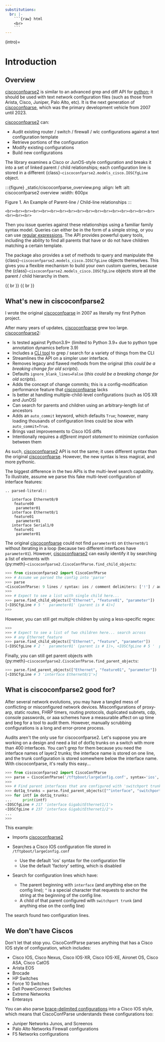 ```yaml
---
substitutions:
  br: |-
    ```{raw} html
    <br>
    ```
---
```


(intro)=

# Introduction

## Overview

[ciscoconfparse2] is similar to an advanced grep and diff API for [python]; it
should be used with text network configuration files (such as those from
Arista, Cisco, Juniper, Palo Alto, etc). It is the next generation of [ciscoconfparse],
which was the primary development vehicle from 2007 until 2023.

[ciscoconfparse2] can:

- Audit existing router / switch / firewall / wlc configurations against a text configuration template
- Retrieve portions of the configuration
- Modify existing configurations
- Build new configurations

The library examines a Cisco or JunOS-style configuration and breaks it into a set
of linked parent / child relationships; each configuration line is stored in a
different {class}`~ciscoconfparse2.models_cisco.IOSCfgLine` object.

:::{figure} _static/ciscoconfparse_overview.png
:align: left
:alt: ciscoconfparse2 overview
:width: 600px

Figure 1. An Example of Parent-line / Child-line relationships
:::

```{raw} html
<br><br><br><br><br><br><br><br><br><br><br><br><br><br><br><br><br><br><br><br>
```

Then you issue queries against these relationships using a familiar family
syntax model. Queries can either be in the form of a simple string, or you can
use [regular expressions]. The API provides powerful query tools, including
the ability to find all parents that have or do not have children matching a
certain template.

The package also provides a set of methods to query and manipulate the
{class}`~ciscoconfparse2.models_cisco.IOSCfgLine` objects themselves. This gives you a flexible
mechanism to build your own custom queries, because the
{class}`~ciscoconfparse2.models_cisco.IOSCfgLine` objects store all the parent / child
hierarchy in them.

{{ br }}
{{ br }}

## What's new in ciscoconfparse2

I wrote the original [ciscoconfparse] in 2007 as literally my first Python
project.

After many years of updates, [ciscoconfparse] grew too large. [ciscoconfparse2]:

- Is tested against Python3.9+ (limited to Python 3.9+ due to python type annotation dynamics before 3.9)
- Includes a [CLI tool] to grep / search for a variety of things from the CLI
- Streamlines the API on a simpler user interface.
- Removes legacy and flawed methods from the original (*this could be a breaking change for old scripts*).
- Defaults `ignore_blank_lines=False` (*this could be a breaking change for old scripts*).
- Adds the concept of change commits; this is a config-modification performance feature that [ciscoconfparse] lacks
- Is better at handling multiple-child-level configurations (such as IOS XR and JunOS)
- Can search for parents and children using an arbitrary-length list of ancestors
- Adds an `auto_commit` keyword, which defaults `True`; however, many loading thousands of configuration lines could be slow with `auto_commit=True`.
- Brings vast improvements to Cisco IOS diffs
- Intentionally requires a *different import statement* to minimize confusion between them

As such, [ciscoconfparse2] API is not the same; it uses different syntax
than the original [ciscoconfparse]. However, the new syntax is less magical,
and more pythonic.

The biggest difference in the two APIs is the multi-level search capability. To illustrate, assume we parse this fake multi-level configuration of interface features:

```{eval-rst}
.. parsed-literal::

   interface Ethernet0/0
    feature00
     parameter01
   interface Ethernet0/1
    feature01
     parameter01
   interface Serial1/0
    feature01
     parameter01
```

The original [ciscoconfparse] could not find `parameter01` on `Ethernet0/1` without
iterating in a loop (because two different interfaces have `parameter01`). However,
[ciscoconfparse2] can easily identify it by searching a list of elements with
{py:meth}`~ciscoconfparse2.CiscoConfParse.find_child_objects`:

```python
>>> from ciscoconfparse2 import CiscoConfParse
>>> # Assume we parsed the config into 'parse'
>>> parse
<CiscoConfParse: 9 lines / syntax: ios / comment delimiters: ['!'] / auto_indent_width: 1 / factory: False / ignore_blank_lines: False / encoding: 'UTF-8' / auto_commit: True>
>>>
>>> # Expect to see a list with single child here...
>>> parse.find_child_objects(["Ethernet", "feature01", "parameter"])
[<IOSCfgLine # 5 '  parameter01' (parent is # 4)>]
>>>
```

However, you can still get multiple children by using a less-specific
regex:

```python
>>>
>>> # Expect to see a list of two children here... search across
>>> # any Ethernet feature
>>> parse.find_child_objects(["Ethernet", "feature", "parameter"])
[<IOSCfgLine # 2 '  parameter01' (parent is # 1)>, <IOSCfgLine # 5 '  parameter01' (parent is # 4)>]
```

Finally, you can still get parent objects with {py:meth}`~ciscoconfparse2.CiscoConfParse.find_parent_objects`:

```python
>>> parse.find_parent_objects(["Ethernet", "feature01", "parameter"])
[<IOSCfgLine # 3 'interface Ethernet0/1'>]
```

## What is ciscoconfparse2 good for?

After several network evolutions, you may have a tangled mess of conflicting or
misconfigured network devices. Misconfigurations of proxy-arp, static routes,
FHRP timers, routing protocols, duplicated subnets, cdp, console passwords, or
aaa schemes have a measurable affect on up time and beg for a tool to audit them.
However, manually scrubbing configurations is a long and error-prone process.

Audits aren't the only use for ciscoconfparse2. Let's suppose you are working
on a design and need a list of dot1q trunks on a switch with more than 400
interfaces. You can't grep for them because you need the interface names of
layer2 trunks; the interface name is stored on one line, and the trunk
configuration is stored somewhere below the interface name. With
ciscoconfparse, it's really this easy...

```python
>>> from ciscoconfparse2 import CiscoConfParse
>>> parse = CiscoConfParse('/tftpboot/largeConfig.conf', syntax='ios', factory=False)
>>>
>>> # Find parent interfaces that are configured with 'switchport trunk'
>>> dot1q_trunks = parse.find_parent_objects(["^interface", "switchport trunk"])
>>> for intf in dot1q_trunks:
...     print(intf)
<IOSCfgLine # 217 'interface GigabitEthernet1/1'>
<IOSCfgLine # 237 'interface GigabitEthernet1/2'>
...
>>>
```

This example:

- Imports [ciscoconfparse2]

- Searches a Cisco IOS configuration file stored in `/tftpboot/largeConfig.conf`

  - Use the default 'ios' syntax for the configuration file
  - Use the default 'factory' setting, which is disabled

- Search for configuration lines which have:

  - The parent beginning with `interface` (and anything else on the config line); `^` is a special character that requests to anchor the string at the beginning of the config line.
  - A child of that parent configured with `switchport trunk` (and anything else on the config line)

The search found two configuration lines.

## We don't have Ciscos

Don't let that stop you. CiscoConfParse parses anything that has a Cisco IOS
style of configuration, which includes:

- Cisco IOS, Cisco Nexus, Cisco IOS-XR, Cisco IOS-XE, Aironet OS, Cisco ASA, Cisco CatOS
- Arista EOS
- Brocade
- HP Switches
- Force 10 Switches
- Dell PowerConnect Switches
- Extreme Networks
- Enterasys

You can also parse [brace-delimited configurations] into a Cisco IOS style, which means that CiscoConfParse understands these configurations too:

- Juniper Networks Junos, and Screenos
- Palo Alto Networks Firewall configurations
- F5 Networks configurations

[brace-delimited configurations]: https://github.com/mpenning/ciscoconfparse/blob/81cb4bee7c5ad95301b9e8b3562d70f11fa32505/configs/sample_01.junos
[ciscoconfparse]: https://github.com/mpenning/ciscoconfparse
[ciscoconfparse2]: https://github.com/mpenning/ciscoconfparse2
[cli tool]: http://www.pennington.net/py/ciscoconfparse2/cli.html
[dive into python3]: https://diveintopython3.problemsolving.io/
[python]: http://python.org/
[regular expressions]: https://docs.python.org/3/howto/regex.html
